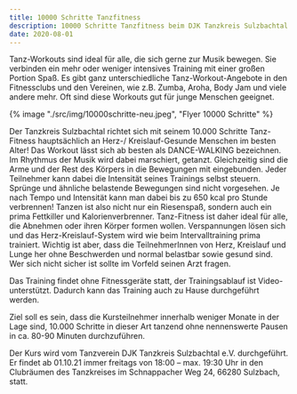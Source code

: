 ```yaml
---
title: 10000 Schritte Tanzfitness
description: 10000 Schritte Tanzfitness beim DJK Tanzkreis Sulzbachtal e.V
date: 2020-08-01
---
```

Tanz-Workouts sind ideal für alle, die sich gerne zur Musik bewegen. Sie
verbinden ein mehr oder weniger intensives Training mit einer großen Portion
Spaß. Es gibt ganz unterschiedliche Tanz-Workout-Angebote in den Fitnessclubs
und den Vereinen, wie z.B. Zumba, Aroha, Body Jam und viele andere mehr. Oft
sind diese Workouts gut für junge Menschen geeignet.

{% image "./src/img/10000schritte-neu.jpeg", "Flyer 10000 Schritte" %}

Der Tanzkreis Sulzbachtal richtet sich mit seinem 10.000 Schritte Tanz-Fitness
hauptsächlich an Herz-/ Kreislauf-Gesunde Menschen im besten Alter! Das Workout
lässt sich ab besten als DANCE-WALKING bezeichnen. Im Rhythmus der Musik wird
dabei marschiert, getanzt. Gleichzeitig sind die Arme und der Rest des Körpers
in die Bewegungen mit eingebunden. Jeder Teilnehmer kann dabei die Intensität
seines Trainings selbst steuern. Sprünge und ähnliche belastende Bewegungen sind
nicht vorgesehen. Je nach Tempo und Intensität kann man dabei bis zu 650 kcal
pro Stunde verbrennen! Tanzen ist also nicht nur ein Riesenspaß, sondern auch
ein prima Fettkiller und Kalorienverbrenner. Tanz-Fitness ist daher ideal für
alle, die Abnehmen oder ihren Körper formen wollen. Verspannungen lösen sich und
das Herz-Kreislauf-System wird wie beim Intervalltraining prima trainiert.
Wichtig ist aber, dass die TeilnehmerInnen von Herz, Kreislauf und Lunge her
ohne Beschwerden und normal belastbar sowie gesund sind. Wer sich nicht sicher
ist sollte im Vorfeld seinen Arzt fragen.

Das Training findet ohne Fitnessgeräte statt, der Trainingsablauf ist
Video-unterstützt. Dadurch kann das Training auch zu Hause durchgeführt werden.

Ziel soll es sein, dass die Kursteilnehmer innerhalb weniger Monate in der Lage
sind, 10.000 Schritte in dieser Art tanzend ohne nennenswerte Pausen in ca.
80-90 Minuten durchzuführen.

Der Kurs wird vom Tanzverein DJK Tanzkreis Sulzbachtal e.V. durchgeführt. Er
findet ab 01.10.21 immer freitags von 18:00 – max. 19:30 Uhr in den Clubräumen
des Tanzkreises im Schnappacher Weg 24, 66280 Sulzbach, statt.